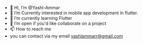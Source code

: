 - 👋 Hi, I’m @Yashl-Ammar
- 👀 I’m Currently interested in mobile app development in flutter.
- 🌱 I’m currently learning Flutter
- 💞️ I’m open if you'd like collaborate on a project
- 📫 How to reach me
- you can contact via my email yashlammarr@gmail.com

<!---
Yashl-Ammar/Yashl-Ammar is a ✨ special ✨ repository because its `README.md` (this file) appears on your GitHub profile.
You can click the Preview link to take a look at your changes.
--->

